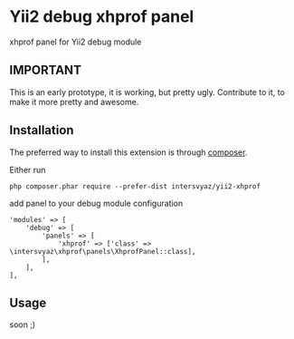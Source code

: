 Yii2 debug xhprof panel
=======================
xhprof panel for Yii2 debug module

IMPORTANT
---------
This is an early prototype, it is working, but pretty ugly. Contribute to it, to make it more pretty and awesome.

Installation
------------

The preferred way to install this extension is through [composer](http://getcomposer.org/download/).

Either run

```
php composer.phar require --prefer-dist intersvyaz/yii2-xhprof
```


add panel to your debug module configuration
```
'modules' => [
    'debug' => [
        'panels' => [
            'xhprof' => ['class' => \intersvyaz\xhprof\panels\XhprofPanel::class],
        ],
    ],
],
```

Usage
-----
soon ;)
